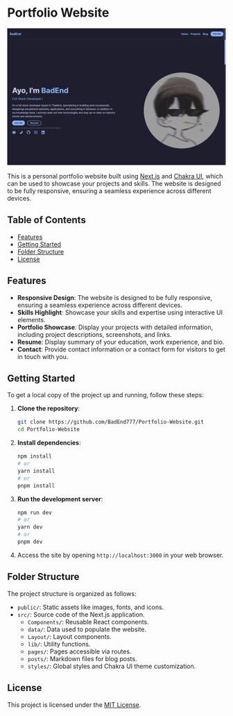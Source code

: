 # Portfolio Website

![Project Preview](/assets/preview.jpeg)

This is a personal portfolio website built using [Next.js](https://nextjs.org/) and [Chakra UI](https://chakra-ui.com/), which can be used to showcase your projects and skills. The website is designed to be fully responsive, ensuring a seamless experience across different devices.

## Table of Contents

-   [Features](#features)
-   [Getting Started](#getting-started)
-   [Folder Structure](#folder-structure)
-   [License](#license)

## Features

-   **Responsive Design**: The website is designed to be fully responsive, ensuring a seamless experience across different devices.
-   **Skills Highlight**: Showcase your skills and expertise using interactive UI elements.
-   **Portfolio Showcase**: Display your projects with detailed information, including project descriptions, screenshots, and links.
-   **Resume**: Display summary of your education, work experience, and bio.
-   **Contact**: Provide contact information or a contact form for visitors to get in touch with you.

## Getting Started

To get a local copy of the project up and running, follow these steps:

1. **Clone the repository**:

    ```bash
    git clone https://github.com/BadEnd777/Portfolio-Website.git
    cd Portfolio-Website
    ```

2. **Install dependencies**:

    ```bash
    npm install
    # or
    yarn install
    # or
    pnpm install
    ```

3. **Run the development server**:

    ```bash
    npm run dev
    # or
    yarn dev
    # or
    pnpm dev
    ```

4. Access the site by opening `http://localhost:3000` in your web browser.

## Folder Structure

The project structure is organized as follows:

-   `public/`: Static assets like images, fonts, and icons.
-   `src/`: Source code of the Next.js application.
    -   `Components/`: Reusable React components.
    -   `data/`: Data used to populate the website.
    -   `Layout/`: Layout components.
    -   `lib/`: Utility functions.
    -   `pages/`: Pages accessible via routes.
    -   `posts/`: Markdown files for blog posts.
    -   `styles/`: Global styles and Chakra UI theme customization.

## License

This project is licensed under the [MIT License](/LICENSE).
